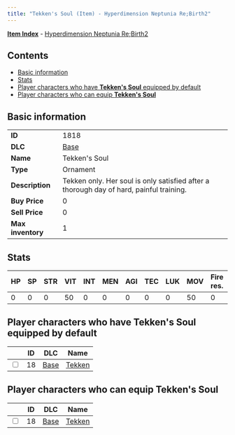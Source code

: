 ```yaml
---
title: "Tekken's Soul (Item) - Hyperdimension Neptunia Re;Birth2"
---
```


[**Item Index**](/neptunia/rb2/item/index.html) - [Hyperdimension Neptunia Re;Birth2](/neptunia/rb2)

## Contents

- [Basic information](#basic-information)
- [Stats](#stats)
- [Player characters who have **Tekken's Soul** equipped by default](#player-characters-who-have-tekkens-soul-equipped-by-default)
- [Player characters who can equip **Tekken's Soul**](#player-characters-who-can-equip-tekkens-soul)

## Basic information

|   |   |
| -- | -- |
| **ID** | 1818 |
| **DLC** | [Base](/neptunia/rb2/dlc/0-base.html) |
| **Name** | Tekken's Soul |
| **Type** | Ornament |
| **Description** | Tekken only. Her soul is only satisfied after a thorough day of hard, painful training. |
| **Buy Price** | 0 |
| **Sell Price** | 0 |
| **Max inventory** | 1 |

## Stats

| HP | SP | STR | VIT | INT | MEN | AGI | TEC | LUK | MOV | Fire res. | Ice res. | Wind res. | Lightning res. |
| -- | -- | --- | --- | --- | --- | --- | --- | --- | --- | --------- | -------- | --------- | -------------- |
| 0 | 0 | 0 | 50 | 0 | 0 | 0 | 0 | 0 | 50 | 0 | 0 | 0 | 0 |

## Player characters who have **Tekken's Soul** equipped by default

|    | ID | DLC | Name |
| -- | -- | --- | ---- |
| <input type="checkbox" id="rb2-player-0-18" class="trackbox" /> | 18 | [Base](/neptunia/rb2/dlc/0-base.html) | [Tekken](/neptunia/rb2/player/0-18-tekken.html) |

## Player characters who can equip **Tekken's Soul**

|    | ID | DLC | Name |
| -- | -- | --- | ---- |
| <input type="checkbox" id="rb2-player-0-18" class="trackbox" /> | 18 | [Base](/neptunia/rb2/dlc/0-base.html) | [Tekken](/neptunia/rb2/player/0-18-tekken.html) |